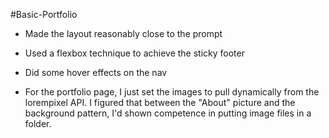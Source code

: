 #Basic-Portfolio

- Made the layout reasonably close to the prompt

- Used a flexbox technique to achieve the sticky footer

- Did some hover effects on the nav

- For the portfolio page, I just set the images to pull dynamically from the lorempixel API. I figured that between the "About" picture and the background pattern, I'd shown competence in putting image files in a folder.
